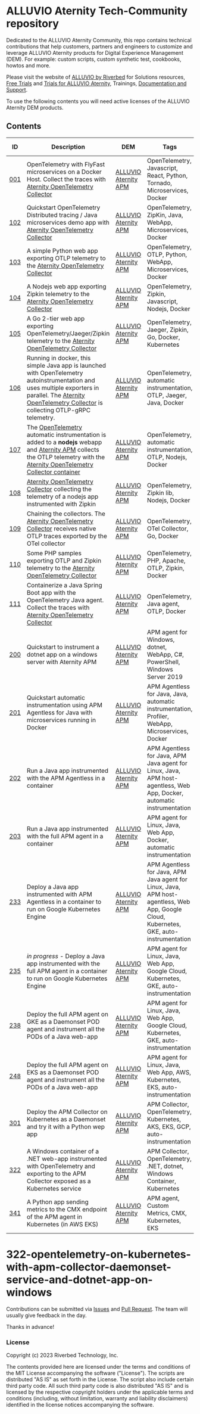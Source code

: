 # ALLUVIO Aternity Tech-Community repository

Dedicated to the ALLUVIO Aternity Community, this repo contains technical contributions that help customers, partners and engineers to customize and leverage ALLUVIO Aternity products for Digital Experience Management (DEM).
For example: custom scripts, custom synthetic test, cookbooks, howtos and more.

Please visit the website of [ALLUVIO by Riverbed](https://www.riverbed.com/products/unified-observability) for Solutions resources, [Free Trials](https://www.riverbed.com/trial-downloads) and [Trials for ALLUVIO Aternity](https://www.riverbed.com/trial-download/alluvio-aternity), Trainings, [Documentation and Support](https://support.riverbed.com/).

To use the following contents you will need active licenses of the ALLUVIO Aternity DEM products. 

## Contents

| ID | Description | DEM | Tags | Last update |
| --- | --- | --- | --- | --- | 
| [001](https://github.com/Aternity/FlyFast/tree/2dfce9b6b3ce6823e1b3423048a5d3393a6e9386) | OpenTelemetry with FlyFast microservices on a Docker Host. Collect the traces with [Aternity OpenTelemetry Collector](https://hub.docker.com/r/aternity/apm-collector) | [ALLUVIO Aternity APM](https://www.riverbed.com/products/application-performance-monitoring) | OpenTelemetry, Javascript, React, Python, Tornado, Microservices, Docker | jan. 2023 |
| [102](102-opentelemetry-spring-demo-app) | Quickstart OpenTelemetry Distributed tracing / Java microservices demo app with [Aternity OpenTelemetry Collector](https://hub.docker.com/r/aternity/apm-collector) | [ALLUVIO Aternity APM](https://www.riverbed.com/products/application-performance-monitoring) | OpenTelemetry, ZipKin, Java, WebApp, Microservices, Docker | mar. 2022 |
| [103](103-opentelemetry-otlp-python-app) | A simple Python web app exporting OTLP telemetry to the [Aternity OpenTelemetry Collector](https://hub.docker.com/r/aternity/apm-collector) | [ALLUVIO Aternity APM](https://www.riverbed.com/products/application-performance-monitoring) | OpenTelemetry, OTLP, Python, WebApp, Microservices, Docker | july 2022 |
| [104](104-opentelemetry-zipkin-nodejs-app) | A Nodejs web app exporting Zipkin telemetry to the [Aternity OpenTelemetry Collector](https://hub.docker.com/r/aternity/apm-collector) | [ALLUVIO Aternity APM](https://www.riverbed.com/products/application-performance-monitoring) | OpenTelemetry, Zipkin, Javascript, Nodejs, Docker | mar. 2022 |
| [105](105-opentelemetry-go-app) | A Go 2-tier web app exporting OpenTelemetry/Jaeger/Zipkin telemetry to the [Aternity OpenTelemetry Collector](https://hub.docker.com/r/aternity/apm-collector) | [ALLUVIO Aternity APM](https://www.riverbed.com/products/application-performance-monitoring) | OpenTelemetry, Jaeger, Zipkin, Go, Docker, Kubernetes | jun. 2022 |
| [106](106-opentelemetry-autoinstrumentation-java-app) | Running in docker, this simple Java app is launched with OpenTelemetry autoinstrumentation and uses multiple exporters in parallel. The [Aternity OpenTelemetry Collector](https://hub.docker.com/r/aternity/apm-collector) is collecting OTLP-gRPC telemetry. | [ALLUVIO Aternity APM](https://www.riverbed.com/products/application-performance-monitoring) | OpenTelemetry, automatic instrumentation, OTLP, Jaeger, Java, Docker | mar. 2022 |
| [107](107-opentelemetry-autoinstrumentation-nodejs-app) | The [OpenTelemetry](https://opentelemetry.io/) automatic instrumentation is added to a **nodejs** webapp and [Aternity APM](https://www.aternity.com/apm) collects the OTLP telemetry with the [Aternity OpenTelemetry Collector container](https://hub.docker.com/r/aternity/apm-collector) | [ALLUVIO Aternity APM](https://www.riverbed.com/products/application-performance-monitoring) | OpenTelemetry, automatic instrumentation, OTLP, Nodejs, Docker | apr. 2022 |
| [108](108-collect-zipkin-nodejs-app) | [Aternity OpenTelemetry Collector](https://hub.docker.com/r/aternity/apm-collector) collecting the telemetry of a nodejs app instrumented with Zipkin | [ALLUVIO Aternity APM](https://www.riverbed.com/products/application-performance-monitoring) | OpenTelemetry, Zipkin lib, Nodejs, Docker | mar. 2022 |
| [109](109-opentelemetry-export) | Chaining the collectors. The [Aternity OpenTelemetry Collector](https://hub.docker.com/r/aternity/apm-collector) receives native OTLP traces exported by the OTel collector | [ALLUVIO Aternity APM](https://www.riverbed.com/products/application-performance-monitoring) | OpenTelemetry, OTel Collector, Go, Docker | mar. 2022 |
| [110](110-opentelemetry-php-app) | Some PHP samples exporting OTLP and Zipkin telemetry to the [Aternity OpenTelemetry Collector](https://hub.docker.com/r/aternity/apm-collector) | [ALLUVIO Aternity APM](https://www.riverbed.com/products/application-performance-monitoring) | OpenTelemetry, PHP, Apache, OTLP, Zipkin, Docker | july 2022 |
| [111](111-opentelemetry-autoinstrumentation-spring-demo-app) | Containerize a Java Spring Boot app with the OpenTelemetry Java agent. Collect the traces with [Aternity OpenTelemetry Collector](https://hub.docker.com/r/aternity/apm-collector) | [ALLUVIO Aternity APM](https://www.riverbed.com/products/application-performance-monitoring) | OpenTelemetry, Java agent, OTLP, Docker | nov. 2022 |
| [200](200-instrument-dotnet-app-on-windows) | Quickstart to instrument a dotnet app on a windows server with Aternity APM | [ALLUVIO Aternity APM](https://www.riverbed.com/products/application-performance-monitoring) | APM agent for Windows, dotnet, WebApp, C#, PowerShell, Windows Server 2019 | nov. 2021 |
| [201](201-instrument-java-microservices-with-apm-agentless) | Quickstart automatic instrumentation using APM Agentless for Java with microservices running in Docker | [ALLUVIO Aternity APM](https://www.aternity.com/application-performance-monitoring/) | APM Agentless for Java, Java, automatic instrumentation, Profiler, WebApp, Microservices, Docker | jan. 2023 |
| [202](202-instrument-java-app-with-apm-agentless-in-container) | Run a Java app instrumented with the APM Agentless in a container | [ALLUVIO Aternity APM](https://www.riverbed.com/products/application-performance-monitoring) | APM Agentless for Java, APM Java agent for Linux, Java, APM host-agentless, Web App, Docker, automatic instrumentation | jan. 2023 |
| [203](203-instrument-java-app-with-apm-agent-in-container) | Run a Java app instrumented with the full APM agent in a container | [ALLUVIO Aternity APM](https://www.riverbed.com/products/application-performance-monitoring) | APM agent for Linux, Java, Web App, Docker, automatic instrumentation | jan. 2023 |
| [233](233-instrument-java-app-with-apm-agentless-on-gke) | Deploy a Java app instrumented with APM Agentless in a container to run on Google Kubernetes Engine | [ALLUVIO Aternity APM](https://www.riverbed.com/products/application-performance-monitoring) | APM Agentless for Java, APM Java agent for Linux, Java, APM host-agentless, Web App, Google Cloud, Kubernetes, GKE, auto-instrumentation | jan. 2023 |
| [235](235-instrument-java-app-with-apm-agent-in-container-on-gke) | *in progress* - Deploy a Java app instrumented with the full APM agent in a container to run on Google Kubernetes Engine | [ALLUVIO Aternity APM](https://www.riverbed.com/products/application-performance-monitoring) | APM agent for Linux, Java, Web App, Google Cloud, Kubernetes, GKE, auto-instrumentation | jan. 2023 |
| [238](238-instrument-java-app-with-apm-daemonset-pod-agent-on-gke) | Deploy the full APM agent on GKE as a Daemonset POD agent and instrument all the PODs of a Java web-app | [ALLUVIO Aternity APM](https://www.riverbed.com/products/application-performance-monitoring) | APM agent for Linux, Java, Web App, Google Cloud, Kubernetes, GKE, auto-instrumentation | jan. 2023 |
| [248](248-instrument-java-app-with-apm-daemonset-pod-agent-on-eks) | Deploy the full APM agent on EKS as a Daemonset POD agent and instrument all the PODs of a Java web-app | [ALLUVIO Aternity APM](https://www.riverbed.com/products/application-performance-monitoring) | APM agent for Linux, Java, Web App, AWS, Kubernetes, EKS, auto-instrumentation | aug. 2023 |
| [301](301-opentelemetry-on-kubernetes-with-apm-collector-daemonset-and-python-app) | Deploy the APM Collector on Kubernetes as a Daemonset and try it with a Python wep app | [ALLUVIO Aternity APM](https://www.riverbed.com/products/application-performance-monitoring) | APM Collector, OpenTelemetry, Kubernetes, AKS, EKS, GCP, auto-instrumentation | aug. 2023 |
| [322](322-opentelemetry-on-kubernetes-with-apm-collector-daemonset-service-and-dotnet-app-on-windows) | A Windows container of a .NET web-app instrumented with OpenTelemetry  and exporting to the APM Collector exposed as a Kubernetes service | [ALLUVIO Aternity APM](https://www.riverbed.com/products/application-performance-monitoring) | APM Collector, OpenTelemetry, .NET, dotnet, Windows Container, Kubernetes | sept. 2023 |
| [341](341-metrics-with-apm-daemonset-pod-agent-on-eks) | A Python app sending metrics to the CMX endpoint of the APM agent in Kubernetes (in AWS EKS) | [ALLUVIO Aternity APM](https://www.riverbed.com/products/application-performance-monitoring) | APM agent, Custom Metrics, CMX, Kubernetes, EKS | aug. 2023 |

# 322-opentelemetry-on-kubernetes-with-apm-collector-daemonset-service-and-dotnet-app-on-windows

Contributions can be submitted via  [Issues](https://github.com/Aternity/Tech-Community/issues) and [Pull Request](https://github.com/Aternity/Tech-Community/pulls). The team will usually give feedback in the day.

Thanks in advance!

### License

Copyright (c) 2023 Riverbed Technology, Inc.

The contents provided here are licensed under the terms and conditions of the MIT License accompanying the software ("License"). The scripts are distributed "AS IS" as set forth in the License. The script also include certain third party code. All such third party code is also distributed "AS IS" and is licensed by the respective copyright holders under the applicable terms and conditions (including, without limitation, warranty and liability disclaimers) identified in the license notices accompanying the software.
